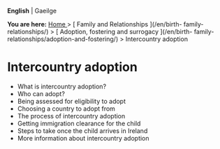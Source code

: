**English** |  Gaeilge 

**You are here:** [ Home ](/en/) > [ Family and Relationships ](/en/birth-
family-relationships/) > [ Adoption, fostering and surrogacy ](/en/birth-
family-relationships/adoption-and-fostering/) > Intercountry adoption

#  Intercountry adoption

  * What is intercountry adoption? 
  * Who can adopt? 
  * Being assessed for eligibility to adopt 
  * Choosing a country to adopt from 
  * The process of intercountry adoption 
  * Getting immigration clearance for the child 
  * Steps to take once the child arrives in Ireland 
  * More information about intercountry adoption 
